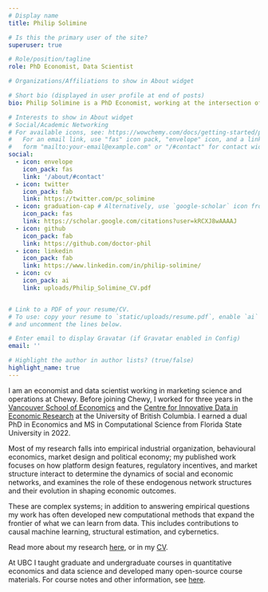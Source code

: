 ```yaml
---
# Display name
title: Philip Solimine

# Is this the primary user of the site?
superuser: true

# Role/position/tagline
role: PhD Economist, Data Scientist

# Organizations/Affiliations to show in About widget

# Short bio (displayed in user profile at end of posts)
bio: Philip Solimine is a PhD Economist, working at the intersection of economics, data science, and machine learning at on the Marketing Science & Operations team at Chewy.

# Interests to show in About widget
# Social/Academic Networking
# For available icons, see: https://wowchemy.com/docs/getting-started/page-builder/#icons
#   For an email link, use "fas" icon pack, "envelope" icon, and a link in the
#   form "mailto:your-email@example.com" or "/#contact" for contact widget.
social:
  - icon: envelope
    icon_pack: fas
    link: '/about/#contact'
  - icon: twitter
    icon_pack: fab
    link: https://twitter.com/pc_solimine
  - icon: graduation-cap # Alternatively, use `google-scholar` icon from `ai` icon pack
    icon_pack: fas
    link: https://scholar.google.com/citations?user=kRCXJ8wAAAAJ
  - icon: github
    icon_pack: fab
    link: https://github.com/doctor-phil
  - icon: linkedin
    icon_pack: fab
    link: https://www.linkedin.com/in/philip-solimine/
  - icon: cv
    icon_pack: ai
    link: uploads/Philip_Solimine_CV.pdf


# Link to a PDF of your resume/CV.
# To use: copy your resume to `static/uploads/resume.pdf`, enable `ai` icons in `params.toml`,
# and uncomment the lines below.

# Enter email to display Gravatar (if Gravatar enabled in Config)
email: ''

# Highlight the author in author lists? (true/false)
highlight_name: true
---
```


I am an economist and data scientist working in marketing science and operations at Chewy. Before joining Chewy, I worked for three years in the [Vancouver School of Economics](https://economics.ubc.ca/) and the [Centre for Innovative Data in Economic Research](https://economics.ubc.ca/cider/research-activity/) at the University of British Columbia. I earned a dual PhD in Economics and MS in Computational Science from Florida State University in 2022.

Most of my research falls into empirical industrial organization, behavioural economics, market design and political economy; my published work focuses on how platform design features, regulatory incentives, and market structure interact to determine the dynamics of social and economic networks, and examines the role of these endogenous network structures and their evolution in shaping economic outcomes.

These are complex systems; in addition to answering empirical questions my work has often developed new computational methods that expand the frontier of what we can learn from data. This includes contributions to causal machine learning, structural estimation, and cybernetics.

Read more about my research [here](/research/), or in my [CV](uploads/Philip_Solimine_CV.pdf).

At UBC I taught graduate and undergraduate courses in quantitative economics and data science and developed many open-source course materials. For course notes and other information, see [here](/teaching/).